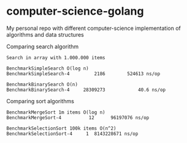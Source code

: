# computer-science-golang
My personal repo with different computer-science implementation of algorithms and data structures

Comparing search algorithm
```
Search in array with 1.000.000 items

BenchmarkSimpleSearch O(log n)
BenchmarkSimpleSearch-4   	    2186	    524613 ns/op

BenchmarkBinarySearch O(n)
BenchmarkBinarySearch-4   	28309273	        40.6 ns/op
```

Comparing sort algorithms
```
BenchmarkMergeSort 1m items O(log n)
BenchmarkMergeSort-4   	      12	  96197076 ns/op

BenchmarkSelectionSort 100k items O(n^2)
BenchmarkSelectionSort-4   	 1	8143228671 ns/op

```
